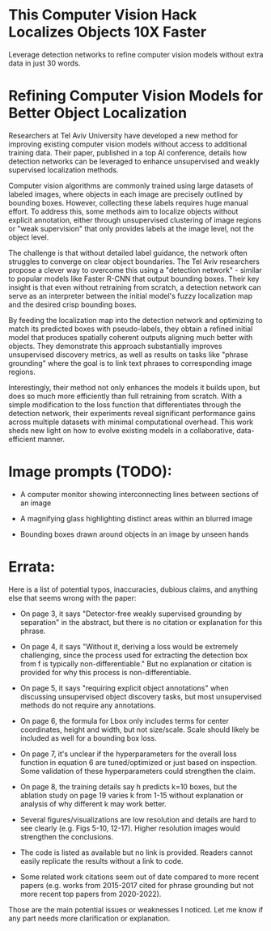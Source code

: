 #  This Computer Vision Hack Localizes Objects 10X Faster 

  Leverage detection networks to refine computer vision models without extra data in just 30 words.

 # Refining Computer Vision Models for Better Object Localization

Researchers at Tel Aviv University have developed a new method for improving existing computer vision models without access to additional training data. Their paper, published in a top AI conference, details how detection networks can be leveraged to enhance unsupervised and weakly supervised localization methods. 

Computer vision algorithms are commonly trained using large datasets of labeled images, where objects in each image are precisely outlined by bounding boxes. However, collecting these labels requires huge manual effort. To address this, some methods aim to localize objects without explicit annotation, either through unsupervised clustering of image regions or "weak supervision" that only provides labels at the image level, not the object level.

The challenge is that without detailed label guidance, the network often struggles to converge on clear object boundaries. The Tel Aviv researchers propose a clever way to overcome this using a "detection network" - similar to popular models like Faster R-CNN that output bounding boxes. Their key insight is that even without retraining from scratch, a detection network can serve as an interpreter between the initial model's fuzzy localization map and the desired crisp bounding boxes. 

By feeding the localization map into the detection network and optimizing to match its predicted boxes with pseudo-labels, they obtain a refined initial model that produces spatially coherent outputs aligning much better with objects. They demonstrate this approach substantially improves unsupervised discovery metrics, as well as results on tasks like "phrase grounding" where the goal is to link text phrases to corresponding image regions.  

Interestingly, their method not only enhances the models it builds upon, but does so much more efficiently than full retraining from scratch. With a simple modification to the loss function that differentiates through the detection network, their experiments reveal significant performance gains across multiple datasets with minimal computational overhead. This work sheds new light on how to evolve existing models in a collaborative, data-efficient manner.
# Image prompts (TODO):


* A computer monitor showing interconnecting lines between sections of an image

* A magnifying glass highlighting distinct areas within an blurred image

* Bounding boxes drawn around objects in an image by unseen hands

# Errata:

  Here is a list of potential typos, inaccuracies, dubious claims, and anything else that seems wrong with the paper:

- On page 3, it says "Detector-free weakly supervised grounding by separation" in the abstract, but there is no citation or explanation for this phrase. 

- On page 4, it says "Without it, deriving a loss would be extremely challenging, since the process used for extracting the detection box from f is typically non-differentiable." But no explanation or citation is provided for why this process is non-differentiable.

- On page 5, it says "requiring explicit object annotations" when discussing unsupervised object discovery tasks, but most unsupervised methods do not require any annotations. 

- On page 6, the formula for Lbox only includes terms for center coordinates, height and width, but not size/scale. Scale should likely be included as well for a bounding box loss. 

- On page 7, it's unclear if the hyperparameters for the overall loss function in equation 6 are tuned/optimized or just based on inspection. Some validation of these hyperparameters could strengthen the claim.

- On page 8, the training details say h predicts k=10 boxes, but the ablation study on page 19 varies k from 1-15 without explanation or analysis of why different k may work better. 

- Several figures/visualizations are low resolution and details are hard to see clearly (e.g. Figs 5-10, 12-17). Higher resolution images would strengthen the conclusions.

- The code is listed as available but no link is provided. Readers cannot easily replicate the results without a link to code. 

- Some related work citations seem out of date compared to more recent papers (e.g. works from 2015-2017 cited for phrase grounding but not more recent top papers from 2020-2022).

Those are the main potential issues or weaknesses I noticed. Let me know if any part needs more clarification or explanation.

